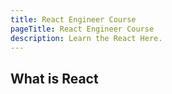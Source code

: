 ```yaml
---
title: React Engineer Course 
pageTitle: React Engineer Course
description: Learn the React Here.
---
```


## What is React

